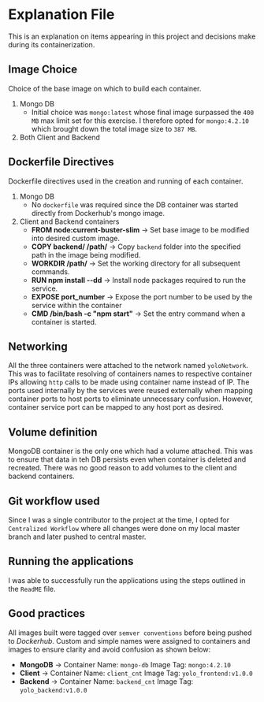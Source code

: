 # Explanation File
This is an explanation on items appearing in this project and decisions make during its containerization.
## Image Choice
Choice of the base image on which to build each container.
1. Mongo DB
    - Initial choice was `mongo:latest` whose final image surpassed the `400 MB` max limit set for this exercise. I therefore opted for `mongo:4.2.10` which brought down the total image size to `387 MB`.
2. Both Client and Backend

## Dockerfile Directives
Dockerfile directives used in the creation and running of each container.
1. Mongo DB
    - No `dockerfile` was required since the DB container was started directly from Dockerhub's mongo image.
2. Client and Backend containers
    - **FROM node:current-buster-slim** -> Set base image to be modified into desired custom image.
    - **COPY backend/ /path/** -> Copy `backend` folder into the specified path in the image being modified.
    - **WORKDIR /path/** -> Set the working directory for all subsequent commands.
    - **RUN npm install --dd** -> Install node packages required to run the service.
    - **EXPOSE port_number** -> Expose the port number to be used by the service within the container
    - **CMD /bin/bash -c "npm start"** -> Set the entry command when a container is started.

## Networking
All the three containers were attached to the network named `yoloNetwork`. This was to facilitate resolving of containers names to respective container IPs allowing `http` calls to be made using container name instead of IP.
The ports used internally by the services were reused externally when mapping container ports to host ports to eliminate unnecessary confusion. However, container service port can be mapped to any host port as desired.

## Volume definition
MongoDB container is the only one which had a volume attached. This was to ensure that data in teh DB persists even when container is deleted and recreated. There was no good reason to add volumes to the client and backend containers.

## Git workflow used
Since I was a single contributor to the project at the time, I opted for `Centralized Workflow` where all changes were done on my local master branch and later pushed to central master.

## Running the applications
I was able to successfully run the applications using the steps outlined in the  `ReadME` file.

## Good practices
All images built were tagged over `semver conventions` before being pushed to *Dockerhub*. Custom and simple names were assigned to containers and images to ensure clarity and avoid confusion as shown below:
- **MongoDB** -> Container Name: `mongo-db` Image Tag: `mongo:4.2.10`
- **Client** -> Container Name: `client_cnt` Image Tag: `yolo_frontend:v1.0.0`
- **Backend** -> Container Name: `backend_cnt` Image Tag: `yolo_backend:v1.0.0`